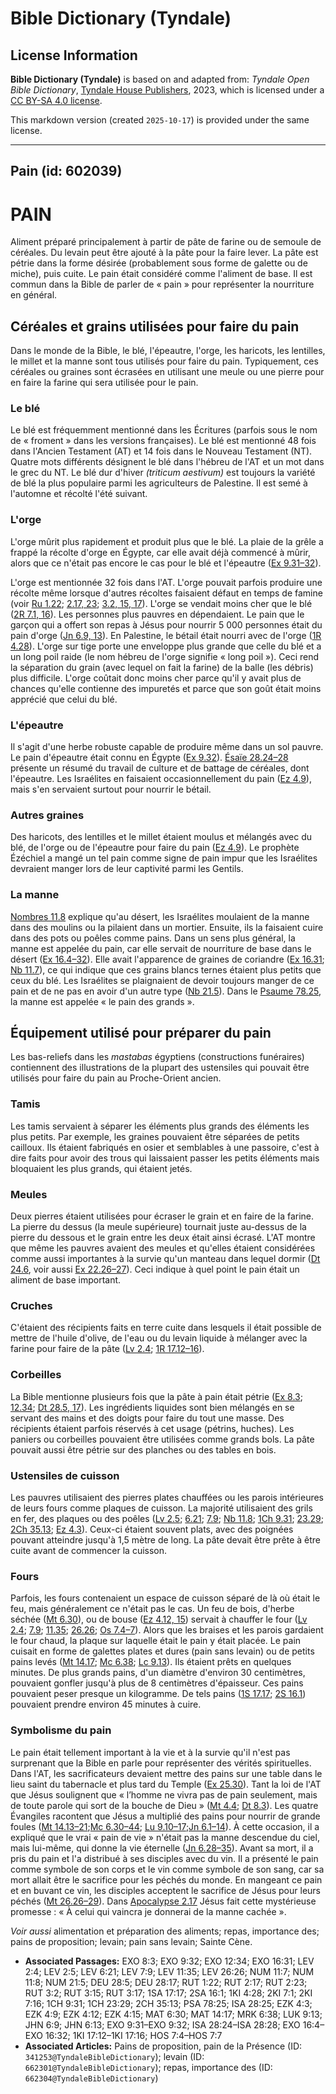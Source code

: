# Bible Dictionary (Tyndale)

## License Information

**Bible Dictionary (Tyndale)** is based on and adapted from: _Tyndale Open Bible Dictionary_, [Tyndale House Publishers](https://tyndaleopenresources.com/), 2023, which is licensed under a [CC BY-SA 4.0 license](https://creativecommons.org/licenses/by-sa/4.0/legalcode.en).

This markdown version (created `2025-10-17`) is provided under the same license.



--------------------------------

## Pain (id: 602039)

PAIN
====

Aliment préparé principalement à partir de pâte de farine ou de semoule de céréales. Du levain peut être ajouté à la pâte pour la faire lever. La pâte est pétrie dans la forme désirée (probablement sous forme de galette ou de miche), puis cuite. Le pain était considéré comme l'aliment de base. Il est commun dans la Bible de parler de « pain » pour représenter la nourriture en général. 

Céréales et grains utilisées pour faire du pain
-----------------------------------------------

Dans le monde de la Bible, le blé, l'épeautre, l'orge, les haricots, les lentilles, le millet et la manne sont tous utilisés pour faire du pain. Typiquement, ces céréales ou graines sont écrasées en utilisant une meule ou une pierre pour en faire la farine qui sera utilisée pour le pain. 

### Le blé

Le blé est fréquemment mentionné dans les Écritures (parfois sous le nom de « froment » dans les versions françaises). Le blé est mentionné 48 fois dans l'Ancien Testament (AT) et 14 fois dans le Nouveau Testament (NT). Quatre mots différents désignent le blé dans l'hébreu de l'AT et un mot dans le grec du NT. Le blé dur d'hiver *(triticum aestivum)* est toujours la variété de blé la plus populaire parmi les agriculteurs de Palestine. Il est semé à l'automne et récolté l'été suivant. 

### L'orge

L'orge mûrit plus rapidement et produit plus que le blé. La plaie de la grêle a frappé la récolte d'orge en Égypte, car elle avait déjà commencé à mûrir, alors que ce n'était pas encore le cas pour le blé et l'épeautre ([Ex 9\.31–32](https://ref.ly/Exod9:31-Exod9:32)). 

L'orge est mentionnée 32 fois dans l'AT. L'orge pouvait parfois produire une récolte même lorsque d'autres récoltes faisaient défaut en temps de famine (voir [Ru 1\.22](https://ref.ly/Ruth1:22); [2\.17, 23](https://ref.ly/Ruth2:17,Ruth2:23); [3\.2, 15, 17](https://ref.ly/Ruth3:2,Ruth3:15,Ruth3:17)). L'orge se vendait moins cher que le blé ([2R 7\.1, 16](https://ref.ly/2Kgs7:1,2Kgs7:16)). Les personnes plus pauvres en dépendaient. Le pain que le garçon qui a offert son repas à Jésus pour nourrir 5 000 personnes était du pain d'orge ([Jn 6\.9, 13](https://ref.ly/John6:9,John6:13)). En Palestine, le bétail était nourri avec de l'orge ([1R 4\.28](https://ref.ly/1Kgs4:28)). L'orge sur tige porte une enveloppe plus grande que celle du blé et a un long poil raide (le nom hébreu de l'orge signifie « long poil »). Ceci rend la séparation du grain (avec lequel on fait la farine) de la balle (les débris) plus difficile. L'orge coûtait donc moins cher parce qu'il y avait plus de chances qu'elle contienne des impuretés et parce que son goût était moins apprécié que celui du blé.

### L'épeautre

Il s'agit d'une herbe robuste capable de produire même dans un sol pauvre. Le pain d'épeautre était connu en Égypte ([Ex 9\.32](https://ref.ly/Exod9:32)). [Ésaïe 28\.24–28](https://ref.ly/Isa28:24-Isa28:28) présente un résumé du travail de culture et de battage de céréales, dont l'épeautre. Les Israélites en faisaient occasionnellement du pain ([Ez 4\.9](https://ref.ly/Ezek4:9)), mais s'en servaient surtout pour nourrir le bétail.

### Autres graines

Des haricots, des lentilles et le millet étaient moulus et mélangés avec du blé, de l'orge ou de l'épeautre pour faire du pain ([Ez 4\.9](https://ref.ly/Ezek4:9)). Le prophète Ézéchiel a mangé un tel pain comme signe de pain impur que les Israélites devraient manger lors de leur captivité parmi les Gentils.

### La manne

[Nombres 11\.8](https://ref.ly/Num11:8) explique qu'au désert, les Israélites moulaient de la manne dans des moulins ou la pilaient dans un mortier. Ensuite, ils la faisaient cuire dans des pots ou poêles comme pains. Dans un sens plus général, la manne est appelée du pain, car elle servait de nourriture de base dans le désert ([Ex 16\.4–32](https://ref.ly/Exod16:4-Exod16:32)). Elle avait l'apparence de graines de coriandre ([Ex 16\.31](https://ref.ly/Exod16:31); [Nb 11\.7](https://ref.ly/Num11:7)), ce qui indique que ces grains blancs ternes étaient plus petits que ceux du blé. Les Israélites se plaignaient de devoir toujours manger de ce pain et de ne pas en avoir d'un autre type ([Nb 21\.5](https://ref.ly/Num21:5)). Dans le [Psaume 78\.25](https://ref.ly/Ps78:25), la manne est appelée « le pain des grands ».

Équipement utilisé pour préparer du pain
----------------------------------------

Les bas\-reliefs dans les *mastabas* égyptiens (constructions funéraires) contiennent des illustrations de la plupart des ustensiles qui pouvait être utilisés pour faire du pain au Proche\-Orient ancien.

### Tamis

Les tamis servaient à séparer les éléments plus grands des éléments les plus petits. Par exemple, les graines pouvaient être séparées de petits cailloux. Ils étaient fabriqués en osier et semblables à une passoire, c'est à dire faits pour avoir des trous qui laissaient passer les petits éléments mais bloquaient les plus grands, qui étaient jetés. 

### Meules

Deux pierres étaient utilisées pour écraser le grain et en faire de la farine. La pierre du dessus (la meule supérieure) tournait juste au\-dessus de la pierre du dessous et le grain entre les deux était ainsi écrasé. L'AT montre que même les pauvres avaient des meules et qu'elles étaient considérées comme aussi importantes à la survie qu'un manteau dans lequel dormir ([Dt 24\.6](https://ref.ly/Deut24:6), voir aussi [Ex 22\.26–27](https://ref.ly/Exod22:26-Exod22:27)). Ceci indique à quel point le pain était un aliment de base important.

### Cruches

C'étaient des récipients faits en terre cuite dans lesquels il était possible de mettre de l'huile d'olive, de l'eau ou du levain liquide à mélanger avec la farine pour faire de la pâte ([Lv 2\.4](https://ref.ly/Lev2:4); [1R 17\.12–16](https://ref.ly/1Kgs17:12-1Kgs17:16)).

### Corbeilles

La Bible mentionne plusieurs fois que la pâte à pain était pétrie ([Ex 8\.3](https://ref.ly/Exod8:3); [12\.34](https://ref.ly/Exod12:34); [Dt 28\.5, 17](https://ref.ly/Deut28:5,Deut28:17)). Les ingrédients liquides sont bien mélangés en se servant des mains et des doigts pour faire du tout une masse. Des récipients étaient parfois réservés à cet usage (pétrins, huches). Les paniers ou corbeilles pouvaient être utilisées comme grands bols. La pâte pouvait aussi être pétrie sur des planches ou des tables en bois.

### Ustensiles de cuisson

Les pauvres utilisaient des pierres plates chauffées ou les parois intérieures de leurs fours comme plaques de cuisson. La majorité utilisaient des grils en fer, des plaques ou des poêles ([Lv 2\.5](https://ref.ly/Lev2:5); [6\.21](https://ref.ly/Lev6:21); [7\.9](https://ref.ly/Lev7:9); [Nb 11\.8](https://ref.ly/Num11:8); [1Ch 9\.31](https://ref.ly/1Chr9:31); [23\.29](https://ref.ly/1Chr23:29); [2Ch 35\.13](https://ref.ly/2Chr35:13); [Ez 4\.3](https://ref.ly/Ezek4:3)). Ceux\-ci étaient souvent plats, avec des poignées pouvant atteindre jusqu'à 1,5 mètre de long. La pâte devait être prête à être cuite avant de commencer la cuisson.

### Fours

Parfois, les fours contenaient un espace de cuisson séparé de là où était le feu, mais généralement ce n'était pas le cas. Un feu de bois, d'herbe séchée ([Mt 6\.30](https://ref.ly/Matt6:30)), ou de bouse ([Ez 4\.12, 15](https://ref.ly/Ezek4:12,Ezek4:15)) servait à chauffer le four ([Lv 2\.4](https://ref.ly/Lev2:4); [7\.9](https://ref.ly/Lev7:9); [11\.35](https://ref.ly/Lev11:35); [26\.26](https://ref.ly/Lev26:26); [Os 7\.4–7](https://ref.ly/Hos7:4-Hos7:7)). Alors que les braises et les parois gardaient le four chaud, la plaque sur laquelle était le pain y était placée. Le pain cuisait en forme de galettes plates et dures (pain sans levain) ou de petits pains levés ([Mt 14\.17](https://ref.ly/Matt14:17); [Mc 6\.38](https://ref.ly/Mark6:38); [Lc 9\.13](https://ref.ly/Luke9:13)). Ils étaient prêts en quelques minutes. De plus grands pains, d'un diamètre d'environ 30 centimètres, pouvaient gonfler jusqu'à plus de 8 centimètres d'épaisseur. Ces pains pouvaient peser presque un kilogramme. De tels pains ([1S 17\.17](https://ref.ly/1Sam17:17); [2S 16\.1](https://ref.ly/2Sam16:1)) pouvaient prendre environ 45 minutes à cuire.

### Symbolisme du pain

Le pain était tellement important à la vie et à la survie qu'il n'est pas surprenant que la Bible en parle pour représenter des vérités spirituelles. Dans l'AT, les sacrificateurs devaient mettre des pains sur une table dans le lieu saint du tabernacle et plus tard du Temple ([Ex 25\.30](https://ref.ly/Exod25:30)). Tant la loi de l'AT que Jésus soulignent que « l’homme ne vivra pas de pain seulement, mais de toute parole qui sort de la bouche de Dieu » ([Mt 4\.4](https://ref.ly/Matt4:4); [Dt 8\.3](https://ref.ly/Deut8:3)). Les quatre Évangiles racontent que Jésus a multiplié des pains pour nourrir de grande foules ([Mt 14\.13–21](https://ref.ly/Matt14:13-Matt14:21);[Mc 6\.30–44](https://ref.ly/Mark6:30-Mark6:44); [Lu 9\.10–17](https://ref.ly/Luke9:10-Luke9:17);[Jn 6\.1–14](https://ref.ly/John6:1-John6:14)). À cette occasion, il a expliqué que le vrai « pain de vie » n'était pas la manne descendue du ciel, mais lui\-même, qui donne la vie éternelle ([Jn 6\.28–35](https://ref.ly/John6:28-John6:35)). Avant sa mort, il a pris du pain et l'a distribué à ses disciples avec du vin. Il a présenté le pain comme symbole de son corps et le vin comme symbole de son sang, car sa mort allait être le sacrifice pour les péchés du monde. En mangeant ce pain et en buvant ce vin, les disciples acceptent le sacrifice de Jésus pour leurs péchés ([Mt 26\.26–29](https://ref.ly/Matt26:26-Matt26:29)). Dans [Apocalypse 2\.17](https://ref.ly/Rev2:17) Jésus fait cette mystérieuse promesse : « À celui qui vaincra je donnerai de la manne cachée ».

*Voir aussi* alimentation et préparation des aliments; repas, importance des; pains de proposition; levain; pain sans levain; Sainte Cène.

* **Associated Passages:** EXO 8:3; EXO 9:32; EXO 12:34; EXO 16:31; LEV 2:4; LEV 2:5; LEV 6:21; LEV 7:9; LEV 11:35; LEV 26:26; NUM 11:7; NUM 11:8; NUM 21:5; DEU 28:5; DEU 28:17; RUT 1:22; RUT 2:17; RUT 2:23; RUT 3:2; RUT 3:15; RUT 3:17; 1SA 17:17; 2SA 16:1; 1KI 4:28; 2KI 7:1; 2KI 7:16; 1CH 9:31; 1CH 23:29; 2CH 35:13; PSA 78:25; ISA 28:25; EZK 4:3; EZK 4:9; EZK 4:12; EZK 4:15; MAT 6:30; MAT 14:17; MRK 6:38; LUK 9:13; JHN 6:9; JHN 6:13; EXO 9:31–EXO 9:32; ISA 28:24–ISA 28:28; EXO 16:4–EXO 16:32; 1KI 17:12–1KI 17:16; HOS 7:4–HOS 7:7
* **Associated Articles:** Pains de proposition, pain de la Présence (ID: `341253@TyndaleBibleDictionary`); levain (ID: `662301@TyndaleBibleDictionary`); repas, importance des (ID: `662304@TyndaleBibleDictionary`)


